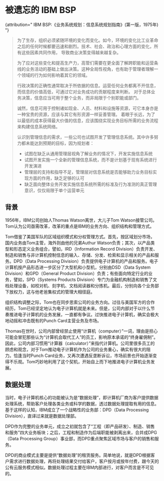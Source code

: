 # 被遗忘的 IBM BSP

{attribution=" IBM BSP:《业务系统规划：信息系统规划指南》(第一版，1975年) "}
> 为了生存，组织必须紧随环境的变化而变化。如今，环境的变化比工业革命之后的任何时候都要迅速和剧烈。技术、社会、政治和心理方面的变化，所有这些因素共同作用，
    导致商业决策变得越来越复杂。
> 
> 为了应对这些变化和提高生产力，高管们需要在更全面了解跨职能和运营条线的业务活动的基础上做出决策。这种全局性视角，也有助于管理者理解一个领域的行为如何影响着其它的领域。
> 
> 行政决策的正确性通常取决于所依据的信息。运营任何业务都离不开信息，而信息的价值高低，可通过它对业务成功的贡献程度来判断。
    对于总体业务决策，信息应当可用于整个业务，而非局限于个别职能或部门。
> 
> 诚然，信息可用于控制诸如现金、人员、材料和设施等资源，可它本身亦是一种宝贵的资源，应该与其它有形资源一样妥善管理。
    着眼于长远，为了以最低的成本获得最大价值的信息，应该围绕实现业务目标所需的业务流程来构建信息系统网络。
> 
> 认识到管理信息的需求，一些公司也试图开发了管理信息系统。其中许多努力都未能达到预期的目标，因为规划者：
> 
> * 试图在缺乏从通用管理层视角了解业务的情况下，开发实施信息系统
> * 试图开发实施一个全新的管理信息系统，而不是计划基于现有系统进行开发演进
> * 管理层的支持和指导不足，管理层对信息系统是否能够助力业务目标实现方面的作用，缺乏足够的认可
> * 缺乏面向整体业务开发实施信息系统所需的标准及行为准测的真正管理意识，仅仅局限于单个运营单元

## 背景

1956年，IBM公司创始人Thomas Watson离世，大儿子Tom Watson接管公司。Tom认为公司亟需改革，改革的重点是IBM的业务方向、组织结构和管理方式。

Tom借鉴了美国军队的区域组织模式和分权管理方式。首先，按区域划分市场，国内业务由Tom主管，海外则由他的兄弟Authur Watson负责；其次，以产品类型和形态定义业务组合，譬如，IRD（Information Record Division）负责开发、 制造和销售与非计算机控制信息的输入、存储、分发、检索和显示相关的产品和服务。DPD（Data Processing Division）负责提供电子计算机的产品和服务。电子计算机按产品形态进一步区分了大型机和小型机，分别由DSD（Data System Division）和GPD（General Product Division）负责；有些面向特定行业的业务，譬如，SPD（Systems Products Division）专门为金融机构制造和销售了文档处理设备，如校对机、刻字机、文档阅读器和分拣机。最后，分别向各个业务部下放权力，这与他老爸集权式的管理大相径庭。

组织结构调整之际，Tom也在同步思索公司的业务方向。过往与美国军方的合作经历，Tom已经坚定地认为电子计算机就是未来。但是，公司内部对于以什么节奏推进电子计算机的业务发展，一直都有争议。过快推进电子计算机，确实会极大地动摇和冲击既有的Punch Card主营业务及市场。

Thomas在世时，公司内部曾经禁止使用“计算机（computer）”一词，理由是担心可能会冒犯那些认为“计算机会取代工人”的员工，影响原本承诺的“终身雇佣制”。因此，公司内部习惯用“计算器（calculator）”来指代计算机。公司里很多员工的顾虑和观念，对于Tom推动电子计算机作为公司的业务重心，确实有很大的阻力。恰逢当时Punch Card业务，又再次遭遇反垄断诉讼，市场前景也开始逐渐变得不乐观。Tom巧妙地利用了这个契机，开始自上而下地推进电子计算机业务发展。

## 数据处理

当时，电子计算机核心的功能被认为是“数据处理”，即计算机厂商为客户提供数据处理系统，帮助客户处理各类业务或科学的数据，透过数据处理提取有用的信息。基于这样的认知，IBM成立了一个战略性的业务部：DPD（Data Processing Division），直译过来就是数据处理部。

DPD作为完整的业务单元，成立之初就包含了“工程（即产品研发）、制造、销售和服务”四大业务板块；之后，工程和制造作为后端职能被剥离出来，合并成DPG（Data Processing Group）事业部，而DPD重点聚焦区域市场与客户的销售和服务。

DPD的商业模式主要是提供“数据处理”的租赁服务。简单地说，就是DPD根据客户需求进行数据处理，再将处理结果交付给客户，客户按月或按年付费，跟今天的公有云服务模式相似。数据处理过程主要在IBM内部进行，对客户而言是不可见的。
